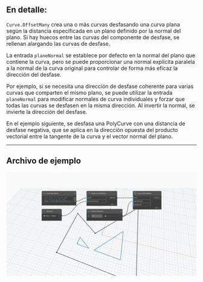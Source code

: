 ## En detalle:
`Curve.OffsetMany` crea una o más curvas desfasando una curva plana según la distancia especificada en un plano definido por la normal del plano. Si hay huecos entre las curvas del componente de desfase, se rellenan alargando las curvas de desfase.

La entrada `planeNormal` se establece por defecto en la normal del plano que contiene la curva, pero se puede proporcionar una normal explícita paralela a la normal de la curva original para controlar de forma más eficaz la dirección del desfase.

Por ejemplo, si se necesita una dirección de desfase coherente para varias curvas que comparten el mismo plano, se puede utilizar la entrada `planeNormal` para modificar normales de curva individuales y forzar que todas las curvas se desfasen en la misma dirección. Al invertir la normal, se invierte la dirección del desfase.

En el ejemplo siguiente, se desfasa una PolyCurve con una distancia de desfase negativa, que se aplica en la dirección opuesta del producto vectorial entre la tangente de la curva y el vector normal del plano.
___
## Archivo de ejemplo

![Curve.OffsetMany](./Autodesk.DesignScript.Geometry.Curve.OffsetMany_img.jpg)
